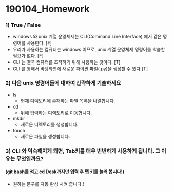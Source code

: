 # 190104_Homework

### 1) True / False

- windows 와 unix 계열 운영체제는 CLI(Command Line Interface) 에서 같은 명령어를 사용한다. [F]
- 우리가 사용하는 컴퓨터는 windows 이므로, unix 계열 운영체제 명령어를 학습할 필요가 없다. [F]
- CLI 는 결국 컴퓨터를 조작하기 위해 사용하는 것이다. [T]
- CLI 를 통해서 바탕화면에 새로운 파이썬 파일(.py)을 생성할 수 있다.[T]

### 2) 다음 unix 명령어들에 대하여 간략하게 기술하세요

- ls
  - 현재 디렉토리에 존재하는 파일 목록을 나열합니다.
- cd
  - 뒤에 입력하는 디렉토리로 이동합니다.
- mkdir
  - 새로운 디렉토리를 생성합니다.
- touch
  - 새로운 파일을 생성합니다.

### 3) CLI 와 익숙해지게 되면, Tab키를 매우 빈번하게 사용하게 됩니다. 그 이유는 무엇일까요?

#### (git bash를 켜고 cd Desk까지만 입력 후 탭 키를 눌러 봅시다!)

- 원하는 문구를 자동 완성 시켜 줍니다.!